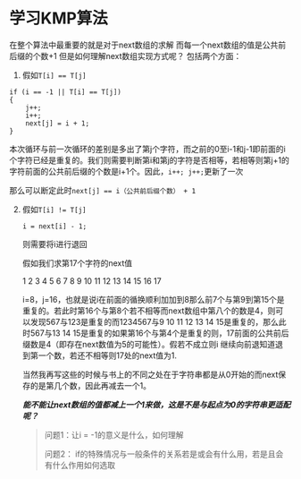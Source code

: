 # 学习KMP算法
在整个算法中最重要的就是对于next数组的求解
而每一个next数组的值是公共前后缀的个数+1
但是如何理解next数组实现方式呢？
包括两个方面：

1. 假如`T[i] == T[j]`
```
if (i == -1 || T[i] == T[j])
{
	j++;
	i++;
	next[j] = i + 1;
}

```

本次循环与前一次循环的差别是多出了第j个字符，而之前的0至i-1和j-1即前面的i个字符已经是重复的。我们则需要判断第i和第j的字符是否相等，若相等则第j+1的字符前面的公共前后缀的个数是i+1个。因此，`i++; j++;`更新了一次

那么可以断定此时`next[j] == i（公共前后缀个数） + 1`

2. 假如`T[i] != T[j]`

   ```
   i = next[i] - 1;
   ```

   则需要将i进行退回

   假如我们求第17个字符的next值

   1 2 3 4 5 6 7 8 9 10 11 12 13 14 15 16 17

   i=8，j=16，也就是说i在前面的循换顺利加加到8那么前7个与第9到第15个是重复的。若此时第16个与第8个若不相等而next数组中第八个的数是4，则可以发现567与123是重复的而1234567与9 10 11 12 13 14 15是重复的，那么此时567与13 14 15是重复的如果第16个与第4个是重复的则，17前面的公共前后缀数是4（即存在next数值为5的可能性）。假若不成立则i 继续向前退知道退到第一个数，若还不相等则17处的next值为1.

   当然我再写这些的时候与书上的不同之处在于字符串都是从0开始的而next保存的是第几个数，因此再减去一个1。

   ***能不能让next数组的值都减上一个1来做，这是不是与起点为0的字符串更适配呢？***

   > 问题1：让i = -1的意义是什么，如何理解
   >
   > 问题2： if的特殊情况与一般条件的关系若是或会有什么用，若是且会有什么作用如何选取

